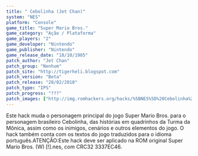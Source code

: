 ```yaml
---
title: " Cebolinha (Jet Chan)"
system: "NES"
platform: "Console"
game_title: "Super Mario Bros."
game_category: "Ação / Plataforma"
game_players: "2"
game_developer: "Nintendo"
game_publisher: "Nintendo"
game_release_date: "18/10/1985"
patch_author: "Jet Chan"
patch_group: "Nenhum"
patch_site: "http://tigerheli.blogspot.com"
patch_version: "Beta"
patch_release: "28/02/2010"
patch_type: "IPS"
patch_progress: "???"
patch_images: ["http://img.romhackers.org/hacks/%5BNES%5D%20Cebolinha%20-%20Jet%20Chan%20-%201.png","http://img.romhackers.org/hacks/%5BNES%5D%20Cebolinha%20-%20Jet%20Chan%20-%202.png","http://img.romhackers.org/hacks/%5BNES%5D%20Cebolinha%20-%20Jet%20Chan%20-%203.png"]
---
```

Este hack muda o personagem principal do jogo Super Mario Bros. para o personagem brasileiro Cebolinha, das histórias em quadrinhos da Turma da Mônica, assim como os inimigos, cenários e outros elementos do jogo. O hack também conta com os textos do jogo traduzidos para o idioma português.ATENÇÃO:Este hack deve ser aplicado na ROM original Super Mario Bros. (W) [!].nes, com CRC32 3337EC46.